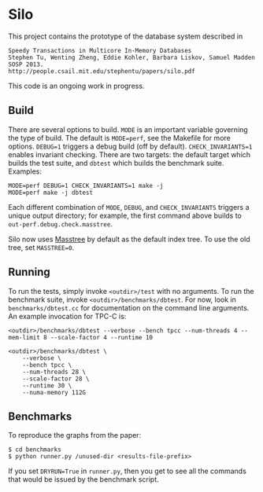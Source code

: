Silo
=====

This project contains the prototype of the database system described in

    Speedy Transactions in Multicore In-Memory Databases 
    Stephen Tu, Wenting Zheng, Eddie Kohler, Barbara Liskov, Samuel Madden 
    SOSP 2013. 
    http://people.csail.mit.edu/stephentu/papers/silo.pdf

This code is an ongoing work in progress.

Build
-----

There are several options to build. `MODE` is an important variable
governing the type of build. The default is `MODE=perf`, see the
Makefile for more options. `DEBUG=1` triggers a debug build (off by
default). `CHECK_INVARIANTS=1` enables invariant checking. There are
two targets: the default target which builds the test suite, and
`dbtest` which builds the benchmark suite. Examples:

    MODE=perf DEBUG=1 CHECK_INVARIANTS=1 make -j
    MODE=perf make -j dbtest

Each different combination of `MODE`, `DEBUG`, and `CHECK_INVARIANTS` triggers
a unique output directory; for example, the first command above builds to
`out-perf.debug.check.masstree`.

Silo now uses [Masstree](https://github.com/kohler/masstree-beta) by default as
the default index tree. To use the old tree, set `MASSTREE=0`.

Running
-------

To run the tests, simply invoke `<outdir>/test` with no arguments. To run the
benchmark suite, invoke `<outdir>/benchmarks/dbtest`. For now, look in
`benchmarks/dbtest.cc` for documentation on the command line arguments. An
example invocation for TPC-C is:

    <outdir>/benchmarks/dbtest --verbose --bench tpcc --num-threads 4 --mem-limit 8 --scale-factor 4 --runtime 10

    <outdir>/benchmarks/dbtest \
        --verbose \
        --bench tpcc \
        --num-threads 28 \
        --scale-factor 28 \
        --runtime 30 \
        --numa-memory 112G 

Benchmarks
----------

To reproduce the graphs from the paper:

    $ cd benchmarks
    $ python runner.py /unused-dir <results-file-prefix>

If you set `DRYRUN=True` in `runner.py`, then you get to see all the
commands that would be issued by the benchmark script.
